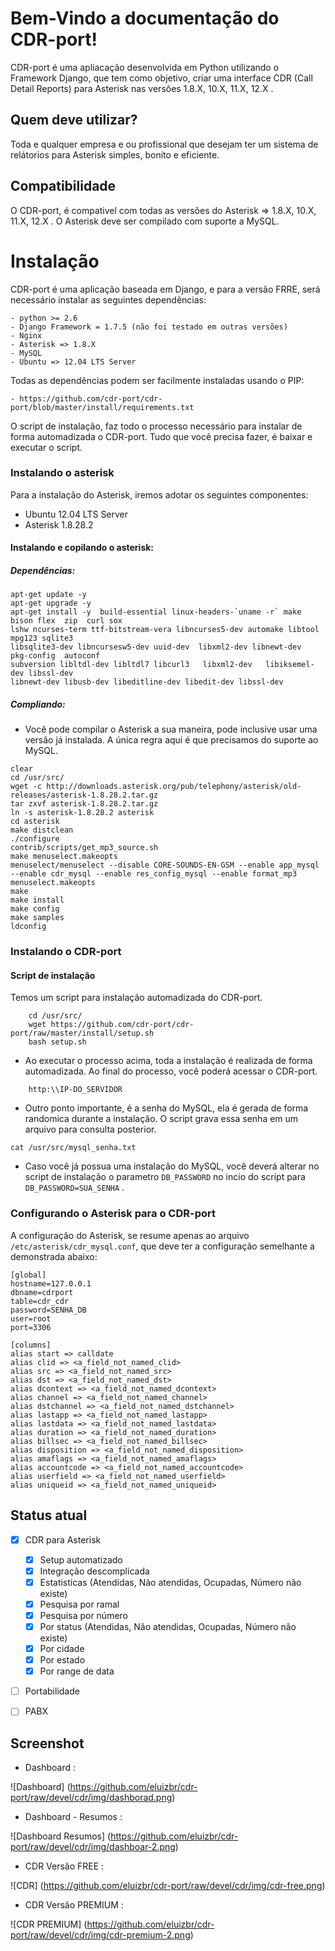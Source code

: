 Bem-Vindo a documentação do CDR-port!
=====================================



CDR-port é uma apliacação desenvolvida em Python utilizando o Framework
Django, que tem como objetivo, criar uma interface CDR (Call Detail Reports) 
para Asterisk nas versões 1.8.X, 10.X, 11.X, 12.X .


Quem deve utilizar?
-------------------

Toda e qualquer empresa e ou profissional que desejam ter um sistema de relátorios
para Asterisk simples, bonito e eficiente.


Compatibilidade
---------------

O CDR-port, é compativel com todas as versões do Asterisk => 1.8.X, 10.X, 11.X, 12.X .
O Asterisk deve ser compilado com suporte a MySQL.


# Instalação


CDR-port é uma aplicação baseada em Django, e para a versão FRRE, 
será necessário instalar as seguintes dependências:


    - python >= 2.6
    - Django Framework = 1.7.5 (não foi testado em outras versões)
    - Nginx
    - Asterisk => 1.8.X
    - MySQL
    - Ubuntu => 12.04 LTS Server


Todas as dependências podem ser facilmente instaladas usando o PIP:

    - https://github.com/cdr-port/cdr-port/blob/master/install/requirements.txt


O script de instalação, faz todo o processo necessário para instalar de forma automadizada o CDR-port.
Tudo que você precisa fazer, é baixar e executar o script.

### Instalando o asterisk

Para a instalação do Asterisk, iremos adotar os seguintes componentes:

* Ubuntu 12.04 LTS Server
* Asterisk 1.8.28.2

#### Instalando e copilando o asterisk:

##### Dependências:

```
apt-get update -y
apt-get upgrade -y
apt-get install -y  build-essential linux-headers-`uname -r` make bison flex  zip  curl sox 
lshw ncurses-term ttf-bitstream-vera libncurses5-dev automake libtool mpg123 sqlite3 
libsqlite3-dev libncursesw5-dev uuid-dev  libxml2-dev libnewt-dev  pkg-config  autoconf 
subversion libltdl-dev libltdl7 libcurl3   libxml2-dev   libiksemel-dev libssl-dev 
libnewt-dev libusb-dev libeditline-dev libedit-dev libssl-dev
```
##### Compliando:

* Você pode compilar o Asterisk a sua maneira, pode inclusive usar uma versão já instalada. A única regra aqui é
que precisamos do suporte ao MySQL.

```
clear
cd /usr/src/
wget -c http://downloads.asterisk.org/pub/telephony/asterisk/old-releases/asterisk-1.8.28.2.tar.gz
tar zxvf asterisk-1.8.28.2.tar.gz
ln -s asterisk-1.8.28.2 asterisk
cd asterisk
make distclean
./configure
contrib/scripts/get_mp3_source.sh
make menuselect.makeopts
menuselect/menuselect --disable CORE-SOUNDS-EN-GSM --enable app_mysql --enable cdr_mysql --enable res_config_mysql --enable format_mp3 menuselect.makeopts
make
make install
make config
make samples
ldconfig

```

### Instalando o CDR-port

#### Script de instalação


Temos um script para instalação automadizada do CDR-port. 

```
	cd /usr/src/
    wget https://github.com/cdr-port/cdr-port/raw/master/install/setup.sh
    bash setup.sh
```

* Ao executar o processo acima, toda a instalação é realizada de forma automadizada. Ao final do processo, você poderá acessar
o CDR-port.

```
	http:\\IP-DO_SERVIDOR
```
* Outro ponto importante, é a senha do MySQL, ela é gerada de forma randomica durante a instalação. O script grava essa senha em
um arquivo para consulta posterior.

```
cat /usr/src/mysql_senha.txt

```

* Caso você já possua uma instalação do MySQL, você deverá alterar no script de instalação o parametro `DB_PASSWORD` no incio do script 
para `DB_PASSWORD=SUA_SENHA` .


### Configurando o Asterisk para o CDR-port

A configuração do Asterisk, se resume apenas ao arquivo `/etc/asterisk/cdr_mysql.conf`, que deve ter a configuração semelhante a 
demonstrada abaixo:

```
[global]
hostname=127.0.0.1
dbname=cdrport
table=cdr_cdr
password=SENHA_DB
user=root
port=3306

[columns]
alias start => calldate
alias clid => <a_field_not_named_clid>
alias src => <a_field_not_named_src>
alias dst => <a_field_not_named_dst>
alias dcontext => <a_field_not_named_dcontext>
alias channel => <a_field_not_named_channel>
alias dstchannel => <a_field_not_named_dstchannel>
alias lastapp => <a_field_not_named_lastapp>
alias lastdata => <a_field_not_named_lastdata>
alias duration => <a_field_not_named_duration>
alias billsec => <a_field_not_named_billsec>
alias disposition => <a_field_not_named_disposition>
alias amaflags => <a_field_not_named_amaflags>
alias accountcode => <a_field_not_named_accountcode>
alias userfield => <a_field_not_named_userfield>
alias uniqueid => <a_field_not_named_uniqueid>

```

Status atual
-------------

- [X] CDR para Asterisk

	- [X] Setup automatizado
	- [X] Integração descomplicada
	- [X] Estatisticas (Atendidas, Não atendidas, Ocupadas, Número não existe)
	- [X] Pesquisa por ramal
	- [X] Pesquisa por número
	- [X] Por status (Atendidas, Não atendidas, Ocupadas, Número não existe)
	- [X] Por cidade
	- [X] Por estado
	- [X] Por range de data

- [ ] Portabilidade
- [ ] PABX


Screenshot
----------

* Dashboard :


![Dashboard]
(https://github.com/eluizbr/cdr-port/raw/devel/cdr/img/dashborad.png)


* Dashboard - Resumos :


![Dashboard Resumos]
(https://github.com/eluizbr/cdr-port/raw/devel/cdr/img/dashboar-2.png)


* CDR Versão FREE :


![CDR]
(https://github.com/eluizbr/cdr-port/raw/devel/cdr/img/cdr-free.png)


* CDR Versão PREMIUM :

![CDR PREMIUM]
(https://github.com/eluizbr/cdr-port/raw/devel/cdr/img/cdr-premium-2.png)